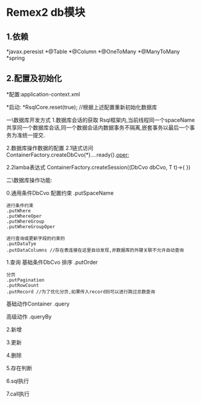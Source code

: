 Remex2 db模块
============


1.依赖
------------
*javax.peresist
    *@Table
    *@Column
    *@OneToMany
    *@ManyToMany
*spring

2.配置及初始化
-------------
*配置:application-context.xml

*启动:
    *RsqlCore.reset(true); //根据上述配置重新初始化数据库


一\数据库开发方式
1.数据库会话的获取
Rsql框架内,当前线程同一个spaceName共享同一个数据库会话,同一个数据会话内数据事务不隔离,嵌套事务以最后一个事务为准统一提交.

2.数据库操作数据的配置
2.1链式访问
ContainerFactory.createDbCvo(*)....ready().[oper]();


2.2lamba表达式
ContainerFactory.createSession((DbCvo<T extends Modelable> dbCvo, T t)->{
})

二\数据库操作功能:

0.通用条件DbCvo
    配置约束
    .putSpaceName

    进行条件约束
    .putWhere
    .putWhereOper
    .putWhereGroup
    .putWhereGroupOper

    进行查询或更新字段的约束的
    .putDataTye
    .putDataColumns //存在表连接在这里自动发现,非数据库的外键关联不允许自动查询

1.查询
基础条件DbCvo
    排序
    .putOrder

    分页
    .putPagination
    .putRowCount
    .putRecord //为了优化分页,如果传入record则可以进行跳过总数查询

基础动作Container
    .query

高级动作
    .queryBy


2.新增

3.更新

4.删除

5.存在判断

6.sql执行

7.call执行
